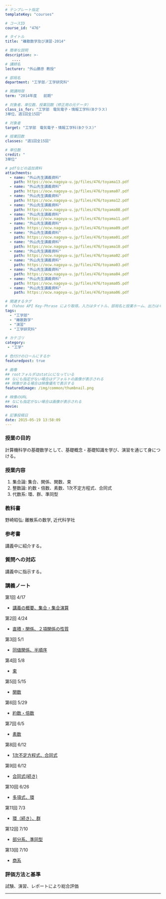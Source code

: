 ```yaml
---
# テンプレート指定
templateKey: "courses"

# コースID
course_id: "476"

# タイトル
title: "離散数学及び演習-2014"

# 簡単な説明
description: >-
   ....
# 講師名
lecturer: "外山勝彦 教授"

# 部局名
department: "工学部／工学研究科"

# 開講時限
term: "2014年度	前期"

# 対象者、単位数、授業回数（修正用の元データ）
class_is_for: "工学部　電気電子・情報工学科(Bクラス)
3単位、週1回全15回"

# 対象者
target: "工学部　電気電子・情報工学科(Bクラス)"

# 授業回数
classes: "週1回全15回"

# 単位数
credit: "
3単位"

# pdfなどの追加資料
attachments:
  - name: "外山先生講義資料" 
    path: https://ocw.nagoya-u.jp/files/476/toyama13.pdf
  - name: "外山先生講義資料" 
    path: https://ocw.nagoya-u.jp/files/476/toyama07.pdf
  - name: "外山先生講義資料" 
    path: https://ocw.nagoya-u.jp/files/476/toyama12.pdf
  - name: "外山先生講義資料" 
    path: https://ocw.nagoya-u.jp/files/476/toyama08.pdf
  - name: "外山先生講義資料" 
    path: https://ocw.nagoya-u.jp/files/476/toyama11.pdf
  - name: "外山先生講義資料" 
    path: https://ocw.nagoya-u.jp/files/476/toyama09.pdf
  - name: "外山先生講義資料" 
    path: https://ocw.nagoya-u.jp/files/476/toyama01.pdf
  - name: "外山先生講義資料" 
    path: https://ocw.nagoya-u.jp/files/476/toyama10.pdf
  - name: "外山先生講義資料" 
    path: https://ocw.nagoya-u.jp/files/476/toyama02.pdf
  - name: "外山先生講義資料" 
    path: https://ocw.nagoya-u.jp/files/476/toyama03.pdf
  - name: "外山先生講義資料" 
    path: https://ocw.nagoya-u.jp/files/476/toyama04.pdf
  - name: "外山先生講義資料" 
    path: https://ocw.nagoya-u.jp/files/476/toyama05.pdf
  - name: "外山先生講義資料" 
    path: https://ocw.nagoya-u.jp/files/476/toyama06.pdf

# 関連するタグ
# （Yahoo API Key-Phrase により取得。入力はタイトル、部局名と授業ホーム、出力はキーフレーズ（tags））
tags:
  - "工学部"
  - "離散数学"
  - "演習"
  - "工学研究科"

# カテゴリ
category:
 - "工学"

# 色付けのロールにするか
featuredpost: true

# 画像
## rootフォルダはstaticになっている
## なにも指定がない場合はデフォルトの画像が表示される
## 映像がある場合は映像優先で表示する
featuredimage: /img/common/thumbnail.png

# 映像のURL
## なにも指定がない場合は画像が表示される
movie: 

# 記事投稿日
date: 2015-05-19 13:58:09
---
```


### 授業の目的

計算機科学の基礎数学として、基礎概念・基礎知識を学び、演習を通じて身につける。








### 授業内容

  1. 集合論: 集合、関係、関数、束
  2. 整数論: 約数・倍数、素数、1次不定方程式、合同式
  3. 代数系: 環、群、準同型

### 教科書

野崎昭弘: 離散系の数学, 近代科学社

### 参考書

講義中に紹介する。

### 質問への対応

講義中に指示する。





### 講義ノート

第1回 4/17

- [講義の概要、集合・集合演算](https://ocw.nagoya-u.jp/files/476/toyama01.pdf) 

第2回 4/24

- [直積・関係、２項関係の性質](https://ocw.nagoya-u.jp/files/476/toyama02.pdf) 

第3回 5/1

- [同値関係、半順序](https://ocw.nagoya-u.jp/files/476/toyama03.pdf) 

第4回 5/8

- [束](https://ocw.nagoya-u.jp/files/476/toyama04.pdf) 

第5回 5/15

- [関数](https://ocw.nagoya-u.jp/files/476/toyama05.pdf) 

第6回 5/29

- [約数・倍数](https://ocw.nagoya-u.jp/files/476/toyama06.pdf) 

第7回 6/5

- [素数](https://ocw.nagoya-u.jp/files/476/toyama07.pdf) 

第8回 6/12

- [1次不定方程式、合同式](https://ocw.nagoya-u.jp/files/476/toyama08.pdf) 

第9回 6/12

- [合同式(続き)](https://ocw.nagoya-u.jp/files/476/toyama09.pdf) 

第10回 6/26

- [多項式、環](https://ocw.nagoya-u.jp/files/476/toyama10.pdf) 

第11回 7/3

- [環（続き）、群](https://ocw.nagoya-u.jp/files/476/toyama11.pdf) 

第12回 7/10

- [部分系、準同型](https://ocw.nagoya-u.jp/files/476/toyama12.pdf) 

第13回 7/10

- [商系](https://ocw.nagoya-u.jp/files/476/toyama13.pdf) 





### 評価方法と基準

試験、演習、レポートにより総合評価





-----